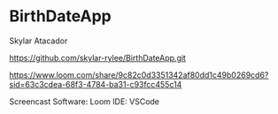 # BirthDateApp
Skylar Atacador

https://github.com/skylar-rylee/BirthDateApp.git

https://www.loom.com/share/9c82c0d3351342af80dd1c49b0269cd6?sid=63c3cdea-68f3-4784-ba31-c93fcc455c14

Screencast Software: Loom
IDE: VSCode
